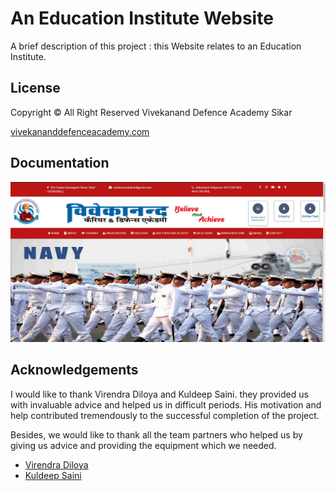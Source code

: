 
# An Education Institute Website

A brief description of this project : 
this Website relates to an Education Institute.


## License
Copyright © All Right Reserved Vivekanand Defence Academy Sikar

[vivekananddefenceacademy.com](http://www.vivekananddefenceacademy.com/)
  
  
  
## Documentation

![GifSample](art/index.jpg)

  
  
## Acknowledgements
I would like to thank Virendra Diloya and Kuldeep Saini. they provided us with invaluable advice and helped us in difficult periods. His motivation and help contributed tremendously to the successful completion of the project.

Besides, we would like to thank all the team partners who helped us by giving us advice and providing the equipment which we needed.
 - [Virendra Diloya](https://www.linkedin.com/in/virendradiloya1399)
 - [Kuldeep Saini](https://www.linkedin.com/in/kuldeep-saini-149690202)

  

